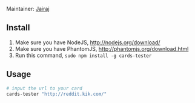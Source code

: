 Maintainer: [Jairaj](https://github.com/jairajs89)

## Install

1. Make sure you have NodeJS, http://nodejs.org/download/
2. Make sure you have PhantomJS, http://phantomjs.org/download.html
3. Run this command, `sudo npm install -g cards-tester`

## Usage

```sh
# input the url to your card
cards-tester "http://reddit.kik.com/"
```
